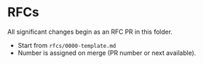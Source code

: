 # RFCs

All significant changes begin as an RFC PR in this folder.

- Start from `rfcs/0000-template.md`
- Number is assigned on merge (PR number or next available).
